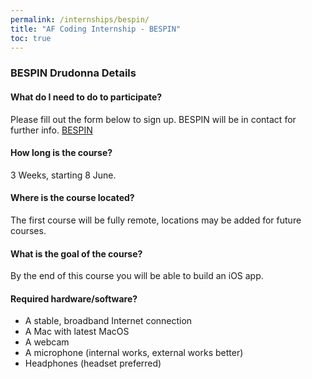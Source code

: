 ```yaml
---
permalink: /internships/bespin/
title: "AF Coding Internship - BESPIN"
toc: true
---
```


### BESPIN Drudonna Details

#### What do I need to do to participate?
Please fill out the form below to sign up. BESPIN will be in contact for further info.
[BESPIN](https://www.surveymonkey.com/r/DrudonnaiOSBootcampSelfNominate)

#### How long is the course?
3 Weeks, starting 8 June.
 
#### Where is the course located?
The first course will be fully remote, locations may be added for future courses. 
 
#### What is the goal of the course?
By the end of this course you will be able to build an iOS app.
 
 
#### Required hardware/software?
* A stable, broadband Internet connection
* A Mac with latest MacOS
* A webcam
* A microphone (internal works, external works better)
* Headphones (headset preferred)


